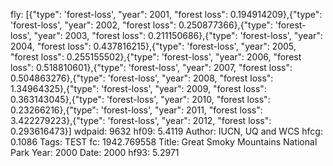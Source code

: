 fly: [{"type": 'forest-loss', "year": 2001, "forest loss": 0.194914209},{"type": 'forest-loss', "year": 2002, "forest loss": 0.250877366},{"type": 'forest-loss', "year": 2003, "forest loss": 0.211150686},{"type": 'forest-loss', "year": 2004, "forest loss": 0.437816215},{"type": 'forest-loss', "year": 2005, "forest loss": 0.255155502},{"type": 'forest-loss', "year": 2006, "forest loss": 0.518810601},{"type": 'forest-loss', "year": 2007, "forest loss": 0.504863276},{"type": 'forest-loss', "year": 2008, "forest loss": 1.34964325},{"type": 'forest-loss', "year": 2009, "forest loss": 0.363143045},{"type": 'forest-loss', "year": 2010, "forest loss": 0.23266216},{"type": 'forest-loss', "year": 2011, "forest loss": 3.422279223},{"type": 'forest-loss', "year": 2012, "forest loss": 0.293616473}]
wdpaid: 9632
hf09: 5.4119
Author: IUCN, UQ and WCS
hfcg: 0.1086
Tags: TEST
fc: 1942.769558
Title: Great Smoky Mountains National Park
Year: 2000
Date: 2000
hf93: 5.2971

